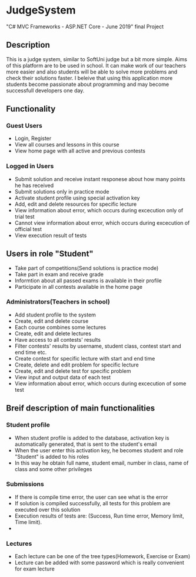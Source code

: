 # JudgeSystem
"C# MVC Frameworks - ASP.NET Core - June 2019" final Project

## Description
This is a judge system, similar to SoftUni judge but a bit more simple.
Aims of this platform are to be used in school. It can make work of our teachers more easier and also students will be
able to solve more problems and check their solutions faster. I beleive that using this application more students become
passionate about programming and may become successfull developers one day.

## Functionality
### Guest Users
 - Login, Register
 - View all courses and lessons in this course
 - View home page with all active and previous contests
 
### Logged in Users
 - Submit solution and receive instant responese about how many points he has received
 - Submit solutions only in practice mode
 - Activate student profile using special activation key
 - Add, edit and delete resources for specific lecture
 - View information about error, which occurs during excecution only of trial test
 - Cannot view information about error, which occurs during excecution of official test
 - View execution result of tests
 
 ## Users in role "Student"
  - Take part of competitions(Send solutions is practice mode)
  - Take part in exam and receive grade
  - Informtion about all passed exams is available in their profile
  - Participate in all contests available in the home page
 
### Administrators(Teachers in school)
 - Add student profile to the system
 - Create, edit and delete course
  - Each course combines some lectures
 - Create, edit and delete lectures
 - Have access to all contests' results
 - Filter contests' results by username, student class, contest start and end time etc.
 - Create contest for specific lecture with start and end time
 - Create, delete and edit problem for specific lecture
 - Create, edit and delete test for specific problem
 - View input and output data of each test
 - View information about error, which occurs during excecution of some test

## Breif description of main functionalities
### Student profile
 - When student profile is added to the database, activation key is automatically generated, that is sent to the student's email
 - When the user enter this activation key, he becomes student and role "Student" is added to his roles
 - In this way he obtain full name, student email, number in class, name of class and some other privileges
 
 ### Submissions
  - If there is compile time error, the user can see what is the error
  - If solution is compiled successfully, all tests for this problem are executed over this solution
  - Execution results of tests are: (Success, Run time error, Memory limit, Time limit).
  - 
  ### Lectures
  - Each lecture can be one of the tree types(Homework, Exercise or Exam)
  - Lecture can be added with some password which is really convenient for exam lecture
  
  
  
